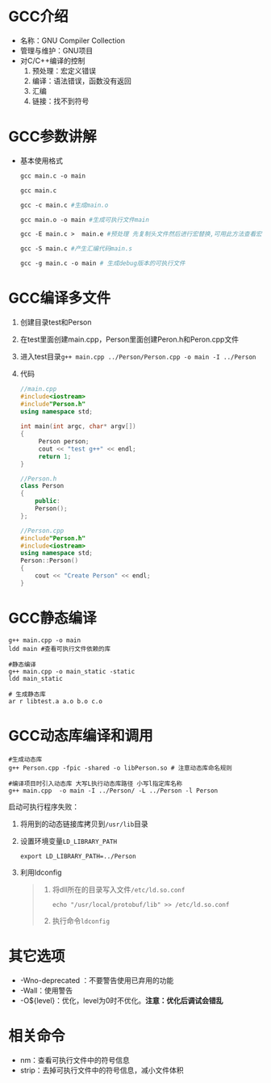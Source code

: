 # GCC介绍

+ 名称：GNU Compiler Collection
+ 管理与维护：GNU项目
+ 对C/C++编译的控制
  1. 预处理：宏定义错误
  2. 编译：语法错误，函数没有返回
  3. 汇编
  4. 链接：找不到符号

# GCC参数讲解

+ 基本使用格式 

  ```makefile
  gcc main.c -o main
  
  gcc main.c
  
  gcc -c main.c #生成main.o
  
  gcc main.o -o main #生成可执行文件main
  
  gcc -E main.c >  main.e #预处理 先复制头文件然后进行宏替换,可用此方法查看宏代码
  
  gcc -S main.c #产生汇编代码main.s
  
  gcc -g main.c -o main # 生成debug版本的可执行文件
  ```

  

# GCC编译多文件

1. 创建目录test和Person

2. 在test里面创建main.cpp，Person里面创建Peron.h和Peron.cpp文件

3. 进入test目录`g++ main.cpp ../Person/Person.cpp -o main -I ../Person`

4. 代码

   ```c++
   //main.cpp 
   #include<iostream>
   #include"Person.h"
   using namespace std;
    
   int main(int argc, char* argv[])
   {
        Person person;
        cout << "test g++" << endl;
        return 1;
   }
   
   //Person.h
   class Person
   {
       public:
       Person();
   };
   
   //Person.cpp
   #include"Person.h"
   #include<iostream>
   using namespace std;
   Person::Person()
   {
       cout << "Create Person" << endl;
   }
   ```

   

# GCC静态编译

```shell
g++ main.cpp -o main
ldd main #查看可执行文件依赖的库

#静态编译
g++ main.cpp -o main_static -static
ldd main_static

# 生成静态库
ar r libtest.a a.o b.o c.o
```



# GCC动态库编译和调用

```shell
#生成动态库
g++ Person.cpp -fpic -shared -o libPerson.so # 注意动态库命名规则

#编译项目时引入动态库 大写L执行动态库路径 小写l指定库名称
g++ main.cpp  -o main -I ../Person/ -L ../Person -l Person
```

启动可执行程序失败：

1. 将用到的动态链接库拷贝到`/usr/lib`目录

2. 设置环境变量`LD_LIBRARY_PATH`

   ```shell
   export LD_LIBRARY_PATH=../Person
   ```
   
3. 利用ldconfig

   > 1. 将dll所在的目录写入文件`/etc/ld.so.conf`
   >
   >    ```shell
   >    echo "/usr/local/protobuf/lib" >> /etc/ld.so.conf
   >    ```
   >
   > 2. 执行命令`ldconfig`






# 其它选项

+ -Wno-deprecated ：不要警告使用已弃用的功能
+ -Wall：使用警告
+ -O${level}：优化，level为0时不优化。**注意：优化后调试会错乱**



# 相关命令

+ nm：查看可执行文件中的符号信息
+ strip：去掉可执行文件中的符号信息，减小文件体积